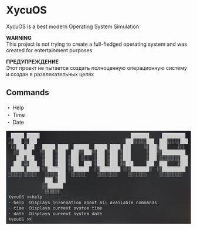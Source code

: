 # XycuOS
XycuOS is a best modern Operating System Simulation

**WARNING**\
This project is not trying to create a full-fledged operating system and was created for entertainment purposes

**ПРЕДУПРЕЖДЕНИЕ**\
Этот проект не пытается создать полноценную операционную систему и создан в развлекательных целях

## Commands
・ Help\
・ Time\
・ Date

![preview](Assets/preview.png)
